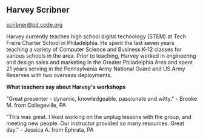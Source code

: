 ## Harvey Scribner

[scribner@pd.code.org](mailto:scribner@pd.code.org)

Harvey currently teaches high school digital technology (STEM) at Tech Freire Charter School in Philadelphia. He spent the last seven years teaching a variety of Computer Science and Business K-12 classes for various schools in the area. Prior to teaching, Harvey worked in engineering and design sales and marketing in the Greater Philadelphia Area and spent 21 years serving in the Pennsylvania Army National Guard and US Army Reserves with two overseas deployments.

**What teachers say about Harvey's workshops**

"Great presenter - dynamic, knowledgeable, passionate and witty." - Brooke M. from Collegeville, PA

"This was great.  I liked working on the unplug lessons with the group, and meeting new people.  Our instructor provided so many resources.  Great day." - Jessica A. from Ephrata, PA
